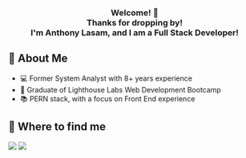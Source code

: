 
### <p align="center">Welcome! 👋 <br /> Thanks for dropping by! <br /> I'm Anthony Lasam, and I am a Full Stack Developer!</p>

## 👾 About Me
- 💻 Former System Analyst with 8+ years experience
- 📜 Graduate of Lighthouse Labs Web Development Bootcamp
- 📚 PERN stack, with a focus on Front End experience

## 📧 Where to find me
<div>
<a href="https://www.linkedin.com/in/anthony-lasam-795111124/" target="_blank"><img src=https://img.shields.io/badge/LinkedIn-0077B5?style=for-the-badge&logo=linkedin&logoColor=white /></a>
<a href="https://www.anthonylasam.com/" target="_blank"><img src=https://img.shields.io/badge/website-000000?style=for-the-badge&logo=About.me&logoColor=white /></a>

</div>

<!--
**alasam/alasam** is a ✨ _special_ ✨ repository because its `README.md` (this file) appears on your GitHub profile.

Here are some ideas to get you started:

- 🔭 I’m currently working on ...
- 🌱 I’m currently learning ...
- 👯 I’m looking to collaborate on ...
- 🤔 I’m looking for help with ...
- 💬 Ask me about ...
- 📫 How to reach me: ...
- 😄 Pronouns: ...
- ⚡ Fun fact: ...
-->
